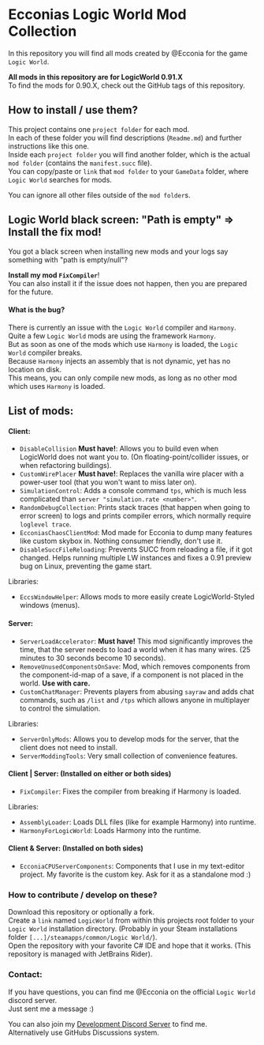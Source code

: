 # Ecconias Logic World Mod Collection

In this repository you will find all mods created by @Ecconia for the game `Logic World`.

**All mods in this repository are for LogicWorld 0.91.X**\
To find the mods for 0.90.X, check out the GitHub tags of this repository.

## How to install / use them?

This project contains one `project folder` for each mod.\
In each of these folder you will find descriptions (`Readme.md`) and further instructions like this one.\
Inside each `project folder` you will find another folder, which is the actual `mod folder` (contains the `manifest.succ` file).\
You can copy/paste or `link` that `mod folder` to your `GameData` folder, where `Logic World` searches for mods.

You can ignore all other files outside of the `mod folder`s.

## Logic World black screen: "Path is empty" => Install the fix mod!

You got a black screen when installing new mods and your logs say something with "path is empty/null"?

**Install my mod `FixCompiler`**!\
You can also install it if the issue does not happen, then you are prepared for the future.

#### What is the bug?

There is currently an issue with the `Logic World` compiler and `Harmony`.\
Quite a few `Logic World` mods are using the framework `Harmony`.\
But as soon as one of the mods which use `Harmony` is loaded, the `Logic World` compiler breaks.\
Because `Harmony` injects an assembly that is not dynamic, yet has no location on disk.\
This means, you can only compile new mods, as long as no other mod which uses `Harmony` is loaded.

## List of mods:

#### Client:

- `DisableCollision` **Must have!**: Allows you to build even when LogicWorld does not want you to. (On floating-point/collider issues, or when refactoring buildings).
- `CustomWirePlacer` **Must have!**: Replaces the vanilla wire placer with a power-user tool (that you won't want to miss later on).
- `SimulationControl`: Adds a console command `tps`, which is much less complicated than `server "simulation.rate <number>"`. 
- `RandomDebugCollection`: Prints stack traces (that happen when going to error screen) to logs and prints compiler errors, which normally require `loglevel trace`.
- `EcconiasChaosClientMod`: Mod made for Ecconia to dump many features like custom skybox in. Nothing consumer friendly, don't use it.
- `DisableSuccFileReloading`: Prevents SUCC from reloading a file, if it got changed. Helps running multiple LW instances and fixes a 0.91 preview bug on Linux, preventing the game start.

Libraries:

- `EccsWindowHelper`: Allows mods to more easily create LogicWorld-Styled windows (menus).

#### Server:

- `ServerLoadAccelerator`: **Must have!** This mod significantly improves the time, that the server needs to load a world when it has many wires. (25 minutes to 30 seconds become 10 seconds).
- `RemoveUnusedComponentsOnSave`: Mod, which removes components from the component-id-map of a save, if a component is not placed in the world. **Use with care.**
- `CustomChatManager`: Prevents players from abusing `sayraw` and adds chat commands, such as `/list` and `/tps` which allows anyone in multiplayer to control the simulation. 

Libraries:

- `ServerOnlyMods`: Allows you to develop mods for the server, that the client does not need to install.
- `ServerModdingTools`: Very small collection of convenience features.

#### Client | Server: (Installed on either or both sides)

- `FixCompiler`: Fixes the compiler from breaking if Harmony is loaded.

Libraries:

- `AssemblyLoader`: Loads DLL files (like for example Harmony) into runtime.
- `HarmonyForLogicWorld`: Loads Harmony into the runtime.

#### Client & Server: (Installed on both sides)

- `EcconiaCPUServerComponents`: Components that I use in my text-editor project. My favorite is the custom key. Ask for it as a standalone mod :)

### How to contribute / develop on these?

Download this repository or optionally a fork.\
Create a `link` named `LogicWorld` from within this projects root folder to your `Logic World` installation directory. (Probably in your Steam installations folder `[...]/steamapps/common/Logic World/`).\
Open the repository with your favorite C# IDE and hope that it works. (This repository is managed with JetBrains Rider).

### Contact:

If you have questions, you can find me @Ecconia on the official `Logic World` discord server.\
Just sent me a message :)

You can also join my [Development Discord Server](https://discord.com/invite/dYYxNvp) to find me.\
Alternatively use GitHubs Discussions system.
